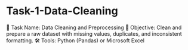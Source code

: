 # Task-1-Data-Cleaning
📝 Task Name: Data Cleaning and Preprocessing 🎯 Objective: Clean and prepare a raw dataset with missing values, duplicates, and inconsistent formatting. 🛠 Tools: Python (Pandas) or Microsoft Excel
